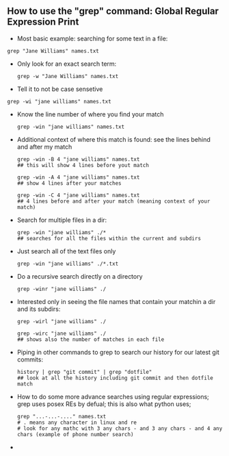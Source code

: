 ## How to use the "grep" command: Global Regular Expression Print

- Most basic example: searching for some text in a file:
```
grep "Jane Williams" names.txt
```

- Only look for an exact search term:
  ```
  grep -w "Jane Williams" names.txt
  ```

- Tell it to not be case sensetive
```
grep -wi "jane williams" names.txt
```

- Know the line number of where you find your match
  ```
  grep -win "jane williams" names.txt
  ```

- Additional context of where this match is found: see the lines behind and after my match
  ```
  grep -win -B 4 "jane williams" names.txt
  ## this will show 4 lines before yout match

  grep -win -A 4 "jane williams" names.txt
  ## show 4 lines after your matches

  grep -win -C 4 "jane williams" names.txt
  ## 4 lines before and after your match (meaning context of your match)
  ```

- Search for multiple files in a dir:
  ```
  grep -win "jane williams" ./*
  ## searches for all the files within the current and subdirs 
  ```

- Just search all of the text files only
  ```
  grep -win "jane williams" ./*.txt
  ```

- Do a recursive search directly on a directory
  ```
  grep -winr "jane williams" ./
  ```

- Interested only in seeing the file names that contain your matchin a dir and its subdirs:
  ```
  grep -wirl "jane williams" ./

  grep -wirc "jane williams" ./
  ## shows also the number of matches in each file
  ```

- Piping in other commands to grep to search our history for our latest git commits:
  ```
  history | grep "git commit" | grep "dotfile"
  ## look at all the history including git commit and then dotfile match
  ```

- How to do some more advance searches using regular expressions; grep uses posex REs by defual; this is also what python uses;
  ```
  grep "...-...-...." names.txt
  # . means any character in linux and re
  # look for any mathc with 3 any chars - and 3 any chars - and 4 any chars (example of phone number search)
  ```

- 




 







